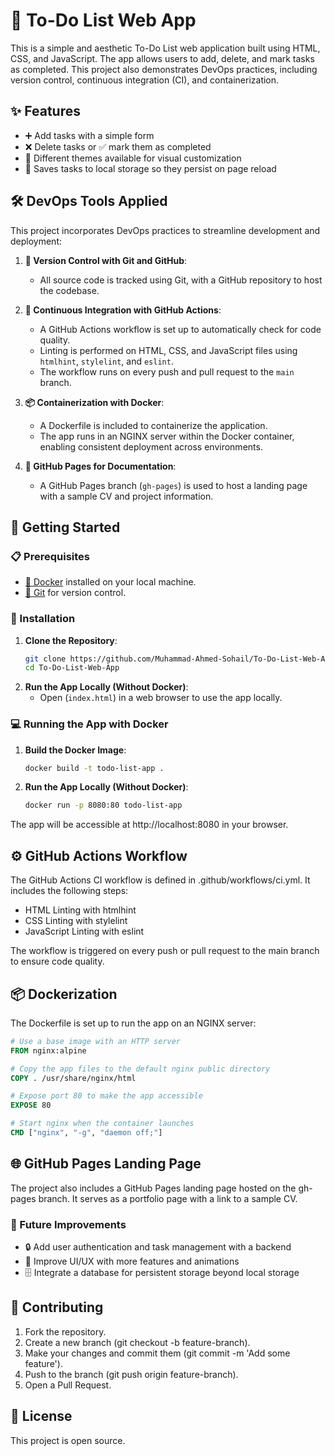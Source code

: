 # 📝 To-Do List Web App

This is a simple and aesthetic To-Do List web application built using HTML, CSS, and JavaScript. The app allows users to add, delete, and mark tasks as completed. This project also demonstrates DevOps practices, including version control, continuous integration (CI), and containerization.

## ✨ Features

- ➕ Add tasks with a simple form
- ❌ Delete tasks or ✅ mark them as completed
- 🎨 Different themes available for visual customization
- 💾 Saves tasks to local storage so they persist on page reload

## 🛠 DevOps Tools Applied

This project incorporates DevOps practices to streamline development and deployment:

1. **🔄 Version Control with Git and GitHub**:
   - All source code is tracked using Git, with a GitHub repository to host the codebase.

2. **🤖 Continuous Integration with GitHub Actions**:
   - A GitHub Actions workflow is set up to automatically check for code quality.
   - Linting is performed on HTML, CSS, and JavaScript files using `htmlhint`, `stylelint`, and `eslint`.
   - The workflow runs on every push and pull request to the `main` branch.

3. **📦 Containerization with Docker**:
   - A Dockerfile is included to containerize the application.
   - The app runs in an NGINX server within the Docker container, enabling consistent deployment across environments.

4. **📄 GitHub Pages for Documentation**:
   - A GitHub Pages branch (`gh-pages`) is used to host a landing page with a sample CV and project information.

## 🚀 Getting Started

### 📋 Prerequisites

- [🐳 Docker](https://www.docker.com/) installed on your local machine.
- [🐙 Git](https://git-scm.com/) for version control.

### 🔧 Installation

1. **Clone the Repository**:
   ```bash
   git clone https://github.com/Muhammad-Ahmed-Sohail/To-Do-List-Web-App.git
   cd To-Do-List-Web-App
1. **Run the App Locally (Without Docker)**:
   - Open (`index.html`) in a web browser to use the app locally.
  
### 💻 Running the App with Docker

1. **Build the Docker Image**:
    ```bash
    docker build -t todo-list-app .
1. **Run the App Locally (Without Docker)**:
    ```bash 
    docker run -p 8080:80 todo-list-app

  The app will be accessible at http://localhost:8080 in your browser.

## ⚙️ GitHub Actions Workflow

The GitHub Actions CI workflow is defined in .github/workflows/ci.yml. It includes the following steps:

- HTML Linting with htmlhint
- CSS Linting with stylelint
- JavaScript Linting with eslint

The workflow is triggered on every push or pull request to the main branch to ensure code quality.

## 📦 Dockerization

The Dockerfile is set up to run the app on an NGINX server:
``` Dockerfile
# Use a base image with an HTTP server
FROM nginx:alpine

# Copy the app files to the default nginx public directory
COPY . /usr/share/nginx/html

# Expose port 80 to make the app accessible
EXPOSE 80

# Start nginx when the container launches
CMD ["nginx", "-g", "daemon off;"]
```

## 🌐 GitHub Pages Landing Page

The project also includes a GitHub Pages landing page hosted on the gh-pages branch. It serves as a portfolio page with a link to a sample CV.

### 🔮 Future Improvements
- 🔒 Add user authentication and task management with a backend
- 💅 Improve UI/UX with more features and animations
- 🗄  Integrate a database for persistent storage beyond local storage

## 🤝 Contributing

1. Fork the repository.
2. Create a new branch (git checkout -b feature-branch).
3. Make your changes and commit them (git commit -m 'Add some feature').
4. Push to the branch (git push origin feature-branch).
5. Open a Pull Request.

## 📜 License

This project is open source.





   

